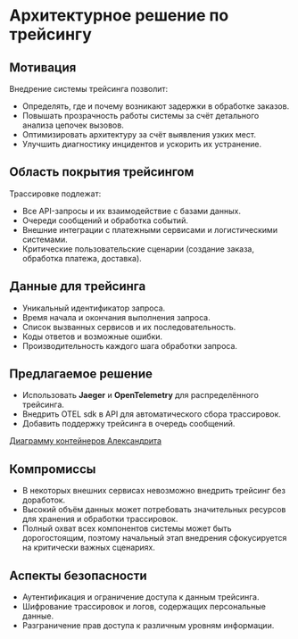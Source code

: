 # Архитектурное решение по трейсингу

## Мотивация
Внедрение системы трейсинга позволит:
- Определять, где и почему возникают задержки в обработке заказов.
- Повышать прозрачность работы системы за счёт детального анализа цепочек вызовов.
- Оптимизировать архитектуру за счёт выявления узких мест.
- Улучшить диагностику инцидентов и ускорить их устранение.

## Область покрытия трейсингом
Трассировке подлежат:
- Все API-запросы и их взаимодействие с базами данных.
- Очереди сообщений и обработка событий.
- Внешние интеграции с платежными сервисами и логистическими системами.
- Критические пользовательские сценарии (создание заказа, обработка платежа, доставка).

## Данные для трейсинга
- Уникальный идентификатор запроса.
- Время начала и окончания выполнения запроса.
- Список вызванных сервисов и их последовательность.
- Коды ответов и возможные ошибки.
- Производительность каждого шага обработки запроса.

## Предлагаемое решение
- Использовать **Jaeger** и **OpenTelemetry** для распределённого трейсинга.
- Внедрить OTEL sdk в API для автоматического сбора трассировок.
- Добавить поддержку трейсинга в очередь сообщений.

[Диаграмму контейнеров Александрита](https://drive.google.com/file/d/1WamPQXKHudKCtZ_ey27ALrWXfnzxfDl8/view?usp=sharing)

## Компромиссы
- В некоторых внешних сервисах невозможно внедрить трейсинг без доработок.
- Высокий объём данных может потребовать значительных ресурсов для хранения и обработки трассировок.
- Полный охват всех компонентов системы может быть дорогостоящим, поэтому начальный этап внедрения сфокусируется на критически важных сценариях.

## Аспекты безопасности
- Аутентификация и ограничение доступа к данным трейсинга.
- Шифрование трассировок и логов, содержащих персональные данные.
- Разграничение прав доступа к различным уровням информации.

